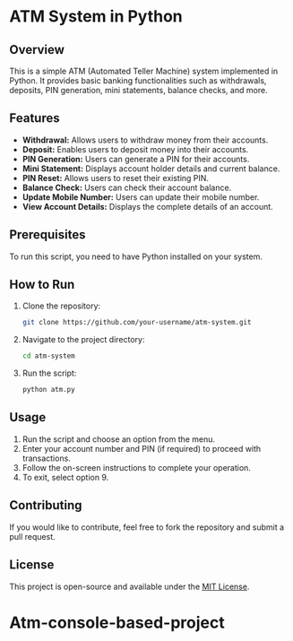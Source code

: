 # ATM System in Python

## Overview
This is a simple ATM (Automated Teller Machine) system implemented in Python. It provides basic banking functionalities such as withdrawals, deposits, PIN generation, mini statements, balance checks, and more.

## Features
- **Withdrawal:** Allows users to withdraw money from their accounts.
- **Deposit:** Enables users to deposit money into their accounts.
- **PIN Generation:** Users can generate a PIN for their accounts.
- **Mini Statement:** Displays account holder details and current balance.
- **PIN Reset:** Allows users to reset their existing PIN.
- **Balance Check:** Users can check their account balance.
- **Update Mobile Number:** Users can update their mobile number.
- **View Account Details:** Displays the complete details of an account.

## Prerequisites
To run this script, you need to have Python installed on your system.

## How to Run
1. Clone the repository:
   ```sh
   git clone https://github.com/your-username/atm-system.git
   ```
2. Navigate to the project directory:
   ```sh
   cd atm-system
   ```
3. Run the script:
   ```sh
   python atm.py
   ```

## Usage
1. Run the script and choose an option from the menu.
2. Enter your account number and PIN (if required) to proceed with transactions.
3. Follow the on-screen instructions to complete your operation.
4. To exit, select option 9.

## Contributing
If you would like to contribute, feel free to fork the repository and submit a pull request.

## License
This project is open-source and available under the [MIT License](LICENSE).

# Atm-console-based-project
